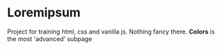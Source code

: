 # Loremipsum
Project for training html, css and vanilla js. Nothing fancy there. 
<b>Colors</b> is the most 'advanced' subpage
